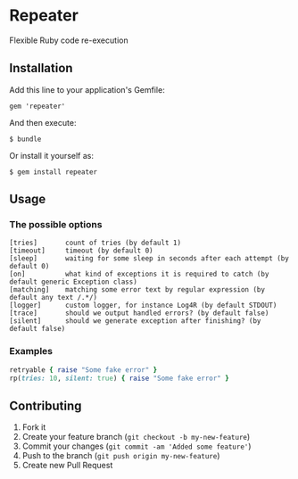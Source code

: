 # Repeater

Flexible Ruby code re-execution

## Installation

Add this line to your application's Gemfile:

    gem 'repeater'

And then execute:

    $ bundle

Or install it yourself as:

    $ gem install repeater

## Usage

### The possible options
   ```
   [tries]       count of tries (by default 1)
   [timeout]     timeout (by default 0)
   [sleep]       waiting for some sleep in seconds after each attempt (by default 0)
   [on]          what kind of exceptions it is required to catch (by default generic Exception class)
   [matching]    matching some error text by regular expression (by default any text /.*/)
   [logger]      custom logger, for instance Log4R (by default STDOUT)
   [trace]       should we output handled errors? (by default false)
   [silent]      should we generate exception after finishing? (by default false)
   ```

### Examples

 ```ruby
 retryable { raise "Some fake error" }
 rp(tries: 10, silent: true) { raise "Some fake error" }
 ```

## Contributing

1. Fork it
2. Create your feature branch (`git checkout -b my-new-feature`)
3. Commit your changes (`git commit -am 'Added some feature'`)
4. Push to the branch (`git push origin my-new-feature`)
5. Create new Pull Request
